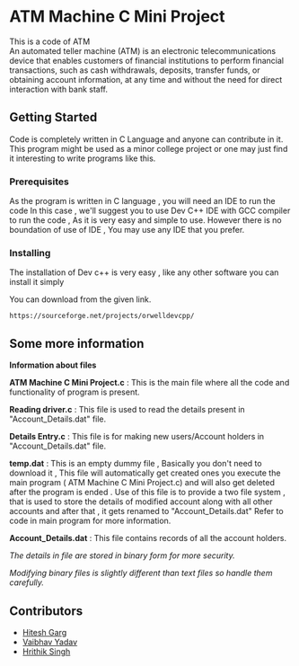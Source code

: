 # ATM Machine C Mini Project

This is a code of ATM  
An automated teller machine (ATM) is an electronic telecommunications device that enables customers of financial institutions to perform financial transactions, such as cash withdrawals, deposits, transfer funds, or obtaining account information, at any time and without the need for direct interaction with bank staff.

## Getting Started

Code is completely written in C Language and anyone can contribute in it.
This program might be used as a minor college project or one may just find it interesting to write programs like this.

### Prerequisites

As the program is  written in C language , you will need an IDE to run the code 
In this case , we'll suggest you to use Dev C++ IDE with GCC compiler to run the code , As it is very easy and simple to use.
However there is no boundation of use of IDE , You may use any IDE that you prefer.

### Installing

The installation of Dev c++ is very easy , like any other software you can install it simply

You can download from the given link.

```
https://sourceforge.net/projects/orwelldevcpp/
```

## Some more information 

**Information about files**

**ATM Machine C Mini Project.c** : This is the main file where all the code and functionality of program is present.

**Reading driver.c** : This file is used to read the details present in "Account_Details.dat" file.

**Details Entry.c** : This file is for making new users/Account holders in "Account_Details.dat" file.

**temp.dat** : This is an empty dummy file , Basically you don't need to download it , This file will automatically get created ones you execute the main program ( ATM Machine C Mini Project.c) and will also get deleted after the program is ended .
Use of this file is to provide a two file system , that is used to store the details of modified account along with all other accounts and after that , it gets renamed to "Account_Details.dat"
Refer to code in main program for more information.

**Account_Details.dat** : This file contains records of all the account holders.
 
*The details in file are stored in binary form for more security.*
 
*Modifying binary files is slightly different than text files so handle them carefully.*

## Contributors

* <a href="https://github.com/hiteshgarg123/">Hitesh Garg</a> 
* <a href="https://github.com/vaibhav2vicky/">Vaibhav Yadav</a>
* <a href="https://github.com/hrithik8084/">Hrithik Singh</a>

